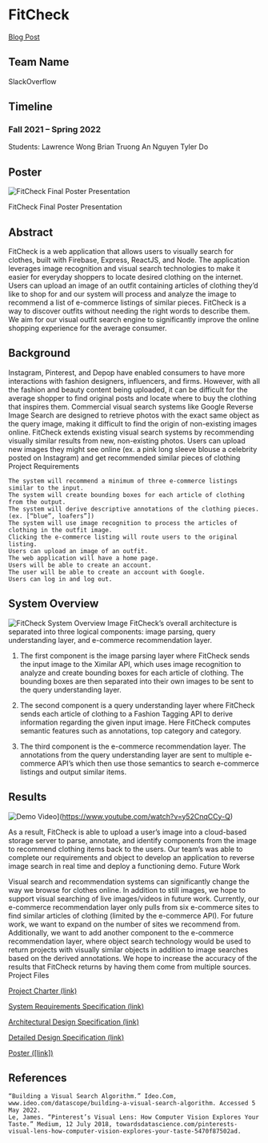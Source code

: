 # FitCheck

[Blog Post](https://blog.uta.edu/cseseniordesign/2022/04/14/fitcheck/)

## Team Name

SlackOverflow

## Timeline

### Fall 2021 – Spring 2022
Students:
    Lawrence Wong
    Brian Truong
    An Nguyen
    Tyler Do
    
## Poster

![FitCheck Final Poster Presentation](https://blog.uta.edu/cseseniordesign/files/2022/05/Group-98-1024x768.png)

FitCheck Final Poster Presentation

## Abstract

FitCheck is a web application that allows users to visually search for clothes, built with Firebase, Express, ReactJS, and Node. The application leverages image recognition and visual search technologies to make it easier for everyday shoppers to locate desired clothing on the internet. Users can upload an image of an outfit containing articles of clothing they’d like to shop for and our system will process and analyze the image to recommend a list of e-commerce listings of similar pieces. FitCheck is a way to discover outfits without needing the right words to describe them. We aim for our visual outfit search engine to significantly improve the online shopping experience for the average consumer.

## Background

Instagram, Pinterest, and Depop have enabled consumers to have more interactions with fashion designers, influencers, and firms. However, with all the fashion and beauty content being uploaded, it can be difficult for the average shopper to find original posts and locate where to buy the clothing that inspires them. Commercial visual search systems like Google Reverse Image Search are designed to retrieve photos with the exact same object as the query image, making it difficult to find the origin of non-existing images online. FitCheck extends existing visual search systems by recommending visually similar results from new, non-existing photos. Users can upload new images they might see online (ex. a pink long sleeve blouse a celebrity posted on Instagram) and get recommended similar pieces of clothing
Project Requirements

    The system will recommend a minimum of three e-commerce listings similar to the input.
    The system will create bounding boxes for each article of clothing from the output.
    The system will derive descriptive annotations of the clothing pieces. (ex. [“blue”, loafers”])
    The system will use image recognition to process the articles of clothing in the outfit image.
    Clicking the e-commerce listing will route users to the original listing.
    Users can upload an image of an outfit.
    The web application will have a home page.
    Users will be able to create an account.
    The user will be able to create an account with Google.
    Users can log in and log out.

## System Overview
![FitCheck System Overview Image](https://blog.uta.edu/cseseniordesign/files/2022/05/Group-11-1-1024x583.png)
FitCheck’s overall architecture is separated into three logical components: image parsing, query understanding layer, and e-commerce recommendation layer.

1. The first component is the image parsing layer where FitCheck sends the input image to the Ximilar API, which uses image recognition to analyze and create bounding boxes for each article of clothing. The bounding boxes are then separated into their own images to be sent to the query understanding layer.

2. The second component is a query understanding layer where FitCheck sends each article of clothing to a Fashion Tagging API to derive information regarding the given input image. Here FitCheck computes semantic features such as annotations, top category and category.

3. The third component is the e-commerce recommendation layer. The annotations from the query understanding layer are sent to multiple e-commerce API’s which then use those semantics to search e-commerce listings and output similar items.

## Results

![Demo Video](https://img.youtube.com/vi/YOUTUBE_VIDEO_ID_HERE/0.jpg)](https://www.youtube.com/watch?v=y52CnqCCy-Q)

As a result, FitCheck is able to upload a user’s image into a cloud-based storage server to parse, annotate, and identify components from the image to recommend clothing items back to the users. Our team’s was able to complete our requirements and object to develop an application to reverse image search in real time and deploy a functioning demo.
Future Work

Visual search and recommendation systems can significantly change the way we browse for clothes online. In addition to still images, we hope to support visual searching of live images/videos in future work. Currently, our e-commerce recommendation layer only pulls from six e-commerce sites to find similar articles of clothing (limited by the e-commerce API). For future work, we want to expand on the number of sites we recommend from. Additionally, we want to add another component to the e-commerce recommendation layer, where object search technology would be used to return projects with visually similar objects in addition to image searches based on the derived annotations. We hope to increase the accuracy of the results that FitCheck returns by having them come from multiple sources.
Project Files

[Project Charter (link)](https://www.overleaf.com/read/vzfvnfwbqwrb)

[System Requirements Specification (link)](https://www.overleaf.com/read/hyjrtjtmqpvz)

[Architectural Design Specification (link)](https://www.overleaf.com/read/jvdqgwzdtzrv)

[Detailed Design Specification (link)](https://www.overleaf.com/read/jzzmhvjngbgm)

[Poster ([link])](https://drive.google.com/file/d/1qOSOcapgfPDDn1w0gSiPN9zXY7accxwm/view?usp=sharing)
## References

    “Building a Visual Search Algorithm.” Ideo.Com, www.ideo.com/datascope/building-a-visual-search-algorithm. Accessed 5 May 2022.
    Le, James. “Pinterest’s Visual Lens: How Computer Vision Explores Your Taste.” Medium, 12 July 2018, towardsdatascience.com/pinterests-visual-lens-how-computer-vision-explores-your-taste-5470f87502ad.
